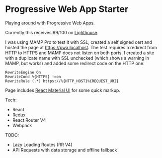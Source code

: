 # Progressive Web App Starter

Playing around with Progressive Web Apps.

Currently this receives 99/100 on [Lighthouse](https://www.google.com/url?sa=t&rct=j&q=&esrc=s&source=web&cd=1&cad=rja&uact=8&ved=0ahUKEwilmdackbHTAhXCFZQKHWhUDSUQFgglMAA&url=https%3A%2F%2Fchrome.google.com%2Fwebstore%2Fdetail%2Flighthouse%2Fblipmdconlkpinefehnmjammfjpmpbjk%3Fhl%3Den&usg=AFQjCNFvomjeSTNsyil51bzJfvzQWOp_lA&sig2=lNQTR3X9e_qqX7tYfwCMVQ).

I was using MAMP Pro to test it with SSL, created a self signed cert and hosted the page at https://pwa.localhost. The test requires a redirect from HTTP to HTTPS and MAMP does not listen on both ports. I created a site with a duplicate name with SSL unchecked (which shows a warning in MAMP, but works) and added some redirect code on the HTTP one:

```
RewriteEngine On
RewriteCond %{HTTPS} !=on
RewriteRule (.*) https://%{HTTP_HOST}%{REQUEST_URI}
```

Page includes [React Material UI](http://www.material-ui.com/#/) for some quick markup.

Tech:

* React
* Redux
* React Router V4
* Webpack

TODO:

* Lazy Loading Routes (RR V4)
* API Requests with data storage and offline fallback
